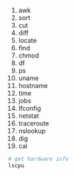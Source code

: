 1. awk
2. sort
3. cut
4. diff
5. locate
6. find
7. chmod
8. df
9. ps
10. uname
11. hostname
12. time
13. jobs
14. lfconfig
15. netstat
16. traceroute
17. nslookup
18. dig
19. cal

```bash
# get hardware info
lscpu
```